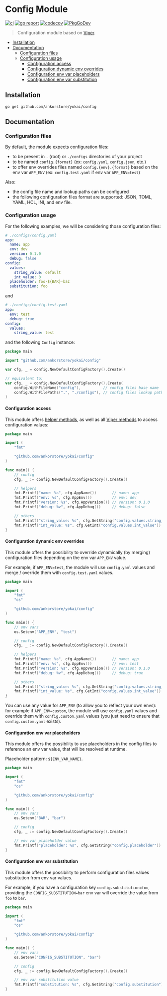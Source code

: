 # Config Module

[![ci](https://github.com/ankorstore/yokai/actions/workflows/config-ci.yml/badge.svg)](https://github.com/ankorstore/yokai/actions/workflows/config-ci.yml)
[![go report](https://goreportcard.com/badge/github.com/ankorstore/yokai/config)](https://goreportcard.com/report/github.com/ankorstore/yokai/config)
[![codecov](https://codecov.io/gh/ankorstore/yokai/graph/badge.svg?token=5s0g5WyseS&flag=config)](https://app.codecov.io/gh/ankorstore/yokai/tree/main/config)
[![PkgGoDev](https://pkg.go.dev/badge/github.com/ankorstore/yokai/config)](https://pkg.go.dev/github.com/ankorstore/yokai/config)

> Configuration module based on [Viper](https://github.com/spf13/viper).

<!-- TOC -->

* [Installation](#installation)
* [Documentation](#documentation)
	* [Configuration files](#configuration-files)
	* [Configuration usage](#configuration-usage)
		* [Configuration access](#configuration-access)
		* [Configuration dynamic env overrides](#configuration-dynamic-env-overrides)
		* [Configuration env var placeholders](#configuration-env-var-placeholders)
		* [Configuration env var substitution](#configuration-env-var-substitution)

<!-- TOC -->

## Installation

```shell
go get github.com/ankorstore/yokai/config
```

## Documentation

### Configuration files

By default, the module expects configuration files:

- to be present in `.` (root) or `./configs` directories of your project
- to be named `config.{format}` (ex: `config.yaml`, `config.json`, etc.)
- to offer env overrides files named `config.{env}.{format}` based on the env var `APP_ENV` (ex: `config.test.yaml` if
  env var `APP_ENV=test`)

Also:

- the config file name and lookup paths can be configured
- the following configuration files format are supported: JSON, TOML, YAML, HCL, INI, and env file.

### Configuration usage

For the following examples, we will be considering those configuration files:

```yaml
# ./configs/config.yaml
app:
  name: app
  env: dev
  version: 0.1.0
  debug: false
config:
  values:
    string_value: default
    int_value: 0
  placeholder: foo-${BAR}-baz
  substitution: foo
```

and

```yaml
# ./configs/config.test.yaml
app:
  env: test
  debug: true
config:
  values:
    string_value: test
```

and the following `Config` instance:

```go
package main

import "github.com/ankorstore/yokai/config"

var cfg, _ = config.NewDefaultConfigFactory().Create()

// equivalent to:
var cfg, _ = config.NewDefaultConfigFactory().Create(
	config.WithFileName("config"),          // config files base name
	config.WithFilePaths(".", "./configs"), // config files lookup paths
)
```

#### Configuration access

This module offers [helper methods](./config.go), as well as
all [Viper methods](https://github.com/spf13/viper/blob/master/viper.go) to access configuration values:

```go
package main

import (
	"fmt"

	"github.com/ankorstore/yokai/config"
)

func main() {
	// config
	cfg, _ := config.NewDefaultConfigFactory().Create()

	// helpers
	fmt.Printf("name: %s", cfg.AppName())       // name: app
	fmt.Printf("env: %s", cfg.AppEnv())         // env: dev
	fmt.Printf("version: %s", cfg.AppVersion()) // version: 0.1.0
	fmt.Printf("debug: %v", cfg.AppDebug())     // debug: false

	// others
	fmt.Printf("string_value: %s", cfg.GetString("config.values.string_value")) // string_value: default
	fmt.Printf("int_value: %s", cfg.GetInt("config.values.int_value"))          // int_value: 0
}
```

#### Configuration dynamic env overrides

This module offers the possibility to override dynamically (by merging) configuration files depending on the env
var `APP_ENV` value.

For example, if `APP_ENV=test`, the module will use `config.yaml` values and merge / override them
with `config.test.yaml` values.

```go
package main

import (
	"fmt"
	"os"

	"github.com/ankorstore/yokai/config"
)

func main() {
	// env vars
	os.Setenv("APP_ENV", "test")

	// config
	cfg, _ := config.NewDefaultConfigFactory().Create()

	// helpers
	fmt.Printf("name: %s", cfg.AppName())       // name: app
	fmt.Printf("env: %s", cfg.AppEnv())         // env: test
	fmt.Printf("version: %s", cfg.AppVersion()) // version: 0.1.0
	fmt.Printf("debug: %v", cfg.AppDebug())     // debug: true

	// others
	fmt.Printf("string_value: %s", cfg.GetString("config.values.string_value")) // string_value: test
	fmt.Printf("int_value: %s", cfg.GetInt("config.values.int_value"))          // int_value: 0
}
```

You can use any value for `APP_ENV` (to allow you to reflect your own envs): for example if `APP_ENV=custom`, the module
will use `config.yaml` values and override them with `config.custom.yaml` values (you just need to ensure
that `config.custom.yaml` exists).

#### Configuration env var placeholders

This module offers the possibility to use placeholders in the config files to reference an env var value, that will be
resolved at runtime.

Placeholder pattern: `${ENV_VAR_NAME}`.

```go
package main

import (
	"fmt"
	"os"

	"github.com/ankorstore/yokai/config"
)

func main() {
	// env vars
	os.Setenv("BAR", "bar")

	// config
	cfg, _ := config.NewDefaultConfigFactory().Create()

	// env var placeholder value
	fmt.Printf("placeholder: %s", cfg.GetString("config.placeholder")) // placeholder: foo-bar-baz
}
```

#### Configuration env var substitution

This module offers the possibility to perform configuration files values substitution from env var values.

For example, if you have a configuration key `config.substitution=foo`, providing the `CONFIG_SUBSTITUTION=bar` env var
will override the value from `foo` to `bar`.

```go
package main

import (
	"fmt"
	"os"

	"github.com/ankorstore/yokai/config"
)

func main() {
	// env vars
	os.Setenv("CONFIG_SUBSTITUTION", "bar")

	// config
	cfg, _ := config.NewDefaultConfigFactory().Create()

	// env var substitution value
	fmt.Printf("substitution: %s", cfg.GetString("config.substitution")) // substitution: bar
}
```
